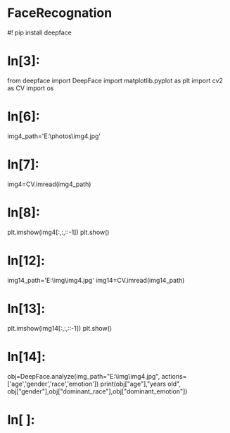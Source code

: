 # FaceRecognation



#! pip install deepface


# In[3]:


from deepface import DeepFace
import matplotlib.pyplot as plt
import cv2 as CV
import os


# In[6]:


img4_path='E:\photos\img4.jpg'


# In[7]:


img4=CV.imread(img4_path)


# In[8]:


plt.imshow(img4[:,:,::-1])
plt.show()


# In[12]:


img14_path='E:\img\img4.jpg'
img14=CV.imread(img14_path)


# In[13]:


plt.imshow(img14[:,:,::-1])
plt.show()


# In[14]:


obj=DeepFace.analyze(img_path="E:\img\img4.jpg", actions=['age','gender','race','emotion'])
print(obj["age"],"years old", obj["gender"],obj["dominant_race"],obj["dominant_emotion"])


# In[ ]:




